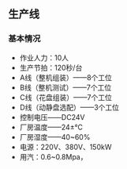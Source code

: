 ## 生产线
### 基本情况
- 作业人力：10人
- 生产节拍：120秒/台
- A线（整机组装）——8个工位
- B线（整机测试）——7个工位
- C线（花盘组装）——7个工位
- D线（动静盘选配）——3个工位
- 控制电压——DC24V
- 厂房温度——24±°C
- 厂房湿度——40~60%
- 电源：220V、380V、150kW
- 用汽：0.6~0.8Mpa，